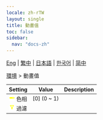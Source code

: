 ```yaml
---
locale: zh-rTW
layout: single
title: 動畫值
toc: false
sidebar:
  nav: "docs-zh"
---
```

[Eng](/dancexr/menu/2025.4/scene/auto_updates) | [繁中](/tw/dancexr/menu/2025.4/scene/auto_updates) | [日本語](/jp/dancexr/menu/2025.4/scene/auto_updates) | [한국어](/kr/dancexr/menu/2025.4/scene/auto_updates) | [简中](/zh/dancexr/menu/2025.4/scene/auto_updates)

[環境](../menu#環境) > 動畫值



| Setting | Value | Description |
| :--- | --- | :--- |
|<nobr>![slider icon](/images/icon/ic_slider.png) 色相</nobr>| [0] (0 ~ 1) | 
|<nobr>![filter icon](/images/icon/ic_filter.png) 過濾</nobr>|| 

